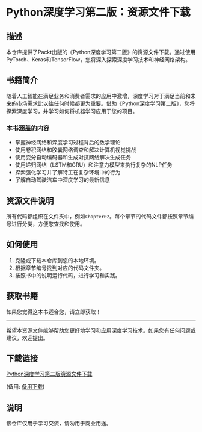 # Python深度学习第二版：资源文件下载

## 描述

本仓库提供了Packt出版的《Python深度学习第二版》的资源文件下载。通过使用PyTorch、Keras和TensorFlow，您将深入探索深度学习技术和神经网络架构。

## 书籍简介

随着人工智能在满足业务和消费者需求的应用中激增，深度学习对于满足当前和未来的市场需求比以往任何时候都更为重要。借助《Python深度学习第二版》，您将探索深度学习，并学习如何将机器学习应用于您的项目。

### 本书涵盖的内容

- 掌握神经网络和深度学习过程背后的数学理论
- 使用卷积网络和胶囊网络调查和解决计算机视觉挑战
- 使用变分自动编码器和生成对抗网络解决生成任务
- 使用递归网络（LSTM和GRU）和注意力模型来执行复杂的NLP任务
- 探索强化学习并了解特工在复杂环境中的行为
- 了解自动驾驶汽车中深度学习的最新信息

## 资源文件说明

所有代码都组织在文件夹中，例如`Chapter02`。每个章节的代码文件都按照章节编号进行分类，方便您查找和使用。

## 如何使用

1. 克隆或下载本仓库到您的本地环境。
2. 根据章节编号找到对应的代码文件夹。
3. 按照书中的说明运行代码，进行学习和实践。

## 获取书籍

如果您觉得这本书适合您，请立即获取！

---

希望本资源文件能够帮助您更好地学习和应用深度学习技术。如果您有任何问题或建议，欢迎提出。

## 下载链接
[Python深度学习第二版资源文件下载](https://pan.quark.cn/s/e394011a83d3) 

(备用: [备用下载](https://pan.baidu.com/s/1aRoyX3ScWvnM0AUuT6xnQw?pwd=1234))

## 说明

该仓库仅用于学习交流，请勿用于商业用途。
